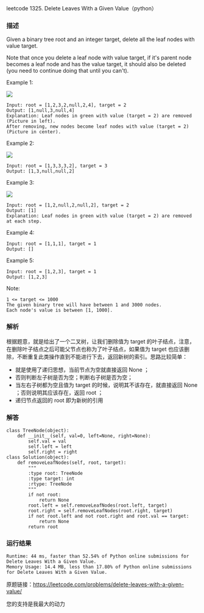 leetcode  1325. Delete Leaves With a Given Value（python）

### 描述

Given a binary tree root and an integer target, delete all the leaf nodes with value target.

Note that once you delete a leaf node with value target, if it's parent node becomes a leaf node and has the value target, it should also be deleted (you need to continue doing that until you can't).



Example 1:

![](https://assets.leetcode.com/uploads/2020/01/09/sample_1_1684.png)

	Input: root = [1,2,3,2,null,2,4], target = 2
	Output: [1,null,3,null,4]
	Explanation: Leaf nodes in green with value (target = 2) are removed (Picture in left). 
	After removing, new nodes become leaf nodes with value (target = 2) (Picture in center).

	
Example 2:


![](https://assets.leetcode.com/uploads/2020/01/09/sample_2_1684.png)

	Input: root = [1,3,3,3,2], target = 3
	Output: [1,3,null,null,2]

Example 3:

![](https://assets.leetcode.com/uploads/2020/01/15/sample_3_1684.png)

	Input: root = [1,2,null,2,null,2], target = 2
	Output: [1]
	Explanation: Leaf nodes in green with value (target = 2) are removed at each step.


	
Example 4:


	Input: root = [1,1,1], target = 1
	Output: []
	
Example 5:


	Input: root = [1,2,3], target = 1
	Output: [1,2,3]

Note:

	1 <= target <= 1000
	The given binary tree will have between 1 and 3000 nodes.
	Each node's value is between [1, 1000].


### 解析

根据题意，就是给出了一个二叉树，让我们删除值为 target 的叶子结点，注意，在删除叶子结点之后可能父节点也称为了叶子结点，如果值为 target 也应该删除，不断重复此类操作直到不能进行下去，返回新树的索引。思路比较简单：

* 就是使用了递归思想，当前节点为空就直接返回 None ；
* 否则判断左子树是否为空；判断右子树是否为空；
* 当左右子树都为空且值为 target 的时候，说明其不该存在，就直接返回 None ；否则说明其应该存在，返回 root ；
* 递归节点返回的 root 即为新树的引用


### 解答
				

	class TreeNode(object):
	    def __init__(self, val=0, left=None, right=None):
	        self.val = val
	        self.left = left
	        self.right = right
	class Solution(object):
	    def removeLeafNodes(self, root, target):
	        """
	        :type root: TreeNode
	        :type target: int
	        :rtype: TreeNode
	        """
	        if not root:
	            return None
	        root.left = self.removeLeafNodes(root.left, target)
	        root.right = self.removeLeafNodes(root.right, target)
	        if not root.left and not root.right and root.val == target:
	            return None
	        return root
            	      
			
### 运行结果


	Runtime: 44 ms, faster than 52.54% of Python online submissions for Delete Leaves With a Given Value.
	Memory Usage: 14.4 MB, less than 17.80% of Python online submissions for Delete Leaves With a Given Value.

原题链接：https://leetcode.com/problems/delete-leaves-with-a-given-value/



您的支持是我最大的动力

